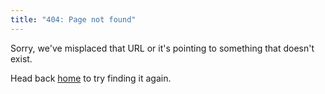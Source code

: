 ```yaml
---
title: "404: Page not found"
---
```


Sorry, we've misplaced that URL or it's pointing to something that doesn't exist.

Head back [home](https://cmdtree.com) to try finding it again.

